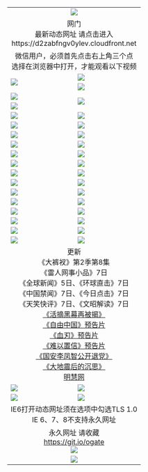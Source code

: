 ﻿<table>
  <tr></tr>
  <tr><td colspan=2 align=center><img src="https://cloud.githubusercontent.com/assets/11880933/13434984/f430fae2-e012-11e5-814f-c2df1e82b247.jpg" /></td></tr>
  <tr><td colspan=2 align=center>网门<br>最新动态网址 请点击进入
<br>https://d2zabfngv0ylev.cloudfront.net
    </td>
  </tr>
  <tr>
    <td colspan=2 align=center>微信用户，必须首先点击右上角三个点<br>选择在浏览器中打开，才能观看以下视频</td>
  </tr>
  <tr>
    <td rowspan=2><a href="https://d2zabfngv0ylev.cloudfront.net/ogUP.aspx?name=11DKC.mp4&count=T:2,2:8,1:16&from=github" target="_blank"><img src="https://d2zabfngv0ylev.cloudfront.net/Up/11DKC1.jpg" /></a></td> 
    <td><div><a href="https://d2zabfngv0ylev.cloudfront.net/ogUP.aspx?name=LRWS.mp4&count=7B:9,6B:44,5A:10,5B:35,4A:14,4B:19,3A:10,3B:26,2A:16,2B:21,1A:23,1B:29&current=7B:9" target="_blank"><img src="https://d2zabfngv0ylev.cloudfront.net/Up/LRWS.jpg" /></a></td>
   </tr>
  <tr>
    <td><a href="https://d2zabfngv0ylev.cloudfront.net/ogNiceVedio.aspx" target="_blank"><img src="https://d2zabfngv0ylev.cloudfront.net/Up/TGKDY.jpg" /></a></td>
  </tr>
  <tr>
    <td><a href="https://d2zabfngv0ylev.cloudfront.net/ogUP.aspx?name=JQR.mp4&count=2" target="_blank"><img src="https://d2zabfngv0ylev.cloudfront.net/Up/JQR.jpg" /></a></td>   
    <td rowspan=2><a href="https://d2zabfngv0ylev.cloudfront.net/ogUP.aspx?name=JP.mp4&count=9" target="_blank"><img src="https://d2zabfngv0ylev.cloudfront.net/Up/JP.jpg" /></td>
  </tr>
  <tr>
    <td><a href="https://d2zabfngv0ylev.cloudfront.net/ogUP.aspx?name=WH.mp4" target="_blank"><img src="https://d2zabfngv0ylev.cloudfront.net/Up/WH.jpg" /></a></td>
  </tr>
  <tr>
    <td><a href="https://d2zabfngv0ylev.cloudfront.net/ogUP.aspx?name=SSZJ.mp4&count=SP:6,480P:9" target="_blank"><img src="https://d2zabfngv0ylev.cloudfront.net/Up/SSZJ.jpg" /></a></td>
    <td><a href="https://d2zabfngv0ylev.cloudfront.net/ogUP.aspx?name=ZY.mp4&count=2015:16" target="_blank"><img src="https://d2zabfngv0ylev.cloudfront.net/Up/ZY.jpg" /></a</td>
  </tr>
  <tr>
    <td><a href="https://d2zabfngv0ylev.cloudfront.net/ogUP.aspx?name=XTFY.mp4&count=B:2,A:24" target="_blank"><img src="https://d2zabfngv0ylev.cloudfront.net/Up/XTFY.jpg" /></a></td>
    <td><a href="https://d2zabfngv0ylev.cloudfront.net/ogUP.aspx?name=1XQK.mp4&count=13" target="_blank"><img src="https://d2zabfngv0ylev.cloudfront.net/Up/1XQK.jpg" /></a</td>
  </tr>
  <tr>
    <td><a href="https://d2zabfngv0ylev.cloudfront.net/ogUP.aspx?name=1LYF.mp4&count=2" target="_blank"><img src="https://d2zabfngv0ylev.cloudfront.net/Up/1LYF0.jpg" /></a></td>
    <td><a href="https://d2zabfngv0ylev.cloudfront.net/ogUP.aspx?name=1ZGC.mp4&count=6" target="_blank"><img src="https://d2zabfngv0ylev.cloudfront.net/Up/1ZGC0.jpg" /></a></td>
  </tr>
  <tr>
    <td><a href="https://d2zabfngv0ylev.cloudfront.net/ogUP.aspx?name=1ZKM.mp4&count=3&current=3" target="_blank"><img src="https://d2zabfngv0ylev.cloudfront.net/Up/1ZKM0.jpg" /></a></td>  
    <td><a href="https://d2zabfngv0ylev.cloudfront.net/ogUP.aspx?name=1WWY.mp4&count=6&current=6" target="_blank"><img src="https://d2zabfngv0ylev.cloudfront.net/Up/1WWY0.jpg" /></a></td>
  </tr>
  <tr>
    <td><a href="https://d2zabfngv0ylev.cloudfront.net/ogUP.aspx?name=10JGY.mp4&count=3" target="_blank"><img src="https://d2zabfngv0ylev.cloudfront.net/Up/10JGY0.jpg" /></a></td>
    <td><a href="https://d2zabfngv0ylev.cloudfront.net/ogUP.aspx?name=10CYS.mp4&count=2" target="_blank"><img src="https://d2zabfngv0ylev.cloudfront.net/Up/10CYS0.jpg" /></a></td>
  </tr>
  <tr>
    <td><a href="https://d2zabfngv0ylev.cloudfront.net/ogUP.aspx?name=4SQQ.mp4&count=201603:5,201602:20,201601:21&current=201603:5" target="_blank"><img src="https://d2zabfngv0ylev.cloudfront.net/Up/4SQQ0.jpg"/></a></td>
    <td><a href="https://d2zabfngv0ylev.cloudfront.net/ogUP.aspx?name=4SHQ.mp4&count=201603:7,201602:27,201601:28&current=201603:7" target="_blank"><img src="https://d2zabfngv0ylev.cloudfront.net/Up/4SHQ0.jpg"/></a></td>
  </tr>
  <tr>
    <td><a href="https://d2zabfngv0ylev.cloudfront.net/ogUP.aspx?name=4SZG.mp4&count=201603:6,201602:21,201601:23&current=201603:6" target="_blank"><img src="https://d2zabfngv0ylev.cloudfront.net/Up/4SZG0.jpg"/></a></td>
    <td><a href="https://d2zabfngv0ylev.cloudfront.net/ogUP.aspx?name=4SDJ.mp4&count=201603A:6,201603B:4,201602A:24,201602B:7,201601A:48,201601B:6&current=201603A:6" target="_blank"><img src="https://d2zabfngv0ylev.cloudfront.net/Up/4SDJ0.jpg"/></a></td>
  </tr>
  <tr>
    <td><a href="https://d2zabfngv0ylev.cloudfront.net/ogUP.aspx?name=4CTX.mp4&count=201603:2,201602:3,201601:4&current=201603:2" target="_blank"><img src="https://d2zabfngv0ylev.cloudfront.net/Up/4CTX0.jpg"/></a></td>
    <td><a href="https://d2zabfngv0ylev.cloudfront.net/ogUP.aspx?name=4CWZ.mp4&count=201603:1,201602:4,201601:4&current=201603:1" target="_blank"><img src="https://d2zabfngv0ylev.cloudfront.net/Up/4CWZ0.jpg"/></a></td>
  </tr>
  <tr>
    <td><a href="https://d2zabfngv0ylev.cloudfront.net/onUP.aspx?name=https://d2t6x1lwzcff38.cloudfront.net/" target="_blank"><img src="https://d2zabfngv0ylev.cloudfront.net/Up/0DTW.jpg"/></a></td>
    <td><a href="https://d2zabfngv0ylev.cloudfront.net/onUP.aspx?name=https://d240ns8up8earz.cloudfront.net/acenter/" target="_blank"><img src="https://d2zabfngv0ylev.cloudfront.net/Up/0TDW.jpg" /></a></td>
  </tr>
  <tr>
    <td><a href="https://d2zabfngv0ylev.cloudfront.net/onUP.aspx?name=https://d4508d6vomz2p.cloudfront.net/gb/nsc413.htm" target="_blank"><img src="https://d2zabfngv0ylev.cloudfront.net/Up/0DJY.jpg" /></a></td>
    <td><a href="https://d2zabfngv0ylev.cloudfront.net/onUP.aspx?name=https://d3bxwq7vzudb5l.cloudfront.net/xtr/gb/prog204.html" target="_blank"><img src="https://d2zabfngv0ylev.cloudfront.net/Up/0XTR.jpg" /></a></td>
  </tr>
  <tr>
    <td><a href="https://d2zabfngv0ylev.cloudfront.net/onUP.aspx?name=https://d3aj00iefsmfgc.cloudfront.net/" target="_blank"><img src="https://d2zabfngv0ylev.cloudfront.net/Up/0MHW.jpg" /></a></td>
    <td><a href="https://d2zabfngv0ylev.cloudfront.net/onUP.aspx?name=https://d1lcj91uv80klr.cloudfront.net/" target="_blank"><img src="https://d2zabfngv0ylev.cloudfront.net/Up/0ZJW.jpg" /></a></td>
  </tr>
  <tr>
    <td><a href="https://d2zabfngv0ylev.cloudfront.net/ogUP.aspx?name=0FG.zip" target="_blank"><img src="https://d2zabfngv0ylev.cloudfront.net/Up/0FG.jpg" /></a></td>
    <td><a href="https://d2zabfngv0ylev.cloudfront.net/ogUP.aspx?name=0FGA.apk" target="_blank"><img src="https://d2zabfngv0ylev.cloudfront.net/Up/0FGA.jpg" /></a></td>
  </tr>
  <tr>
    <td><a href="https://d2zabfngv0ylev.cloudfront.net/ogUP.aspx?name=0U.zip" target="_blank"><img src="https://d2zabfngv0ylev.cloudfront.net/Up/0U.jpg" /></a></td>
    <td><a href="https://d2zabfngv0ylev.cloudfront.net/ogUP.aspx?name=0UA.apk" target="_blank"><img src="https://d2zabfngv0ylev.cloudfront.net/Up/0UA.jpg" /></a></td>
  </tr>
  <tr>
    <td><a href="https://d2zabfngv0ylev.cloudfront.net/ogUP.aspx?name=0iPPOTV.zip" target="_blank"><img src="https://d2zabfngv0ylev.cloudfront.net/Up/0iPPOTV.jpg" /></a></td>
    <td><a href="https://d2zabfngv0ylev.cloudfront.net/ogUP.aspx?name=0iNTD.apk" target="_blank"><img src="https://d2zabfngv0ylev.cloudfront.net/Up/0iNTD.jpg" /></a></td>
  </tr>
  <tr>
    <td colspan=2 align=center>更新<br>
      《大裤衩》第2季第8集<br>
      《雷人网事小品》7日<br>
      《全球新闻》5日、《环球直击》7日<br>
      《中国禁闻》7日、《今日点击》7日<br>
      《天笑快评》7日、《文昭解读》7日<br>
      <a href="https://d2zabfngv0ylev.cloudfront.net/ogUP.aspx?name=SSZJ480P9.mp4" target="_blank">《活摘黑幕再被揭》</a><br>
      <a href="https://d2zabfngv0ylev.cloudfront.net/ogUP.aspx?name=11ZYZG0.mp4" target="_blank">《自由中国》预告片</a><br>
      <a href="https://d2zabfngv0ylev.cloudfront.net/ogUP.aspx?name=11XR.mp4" target="_blank">《血刃》预告片</a><br>
      <a href="https://d2zabfngv0ylev.cloudfront.net/ogUP.aspx?name=11NYZX.mp4&count=2" target="_blank">《难以置信》预告片</a><br>
      <a href="https://d2zabfngv0ylev.cloudfront.net/ogUP.aspx?name=4LFZ.mp4" target="_blank">《国安李凤智公开退党》</a><br>
      <a href="https://d2zabfngv0ylev.cloudfront.net/ogUP.aspx?name=4DDZHDCS.mp4" target="_blank">《大地震后的沉思》</a><br>
      <a href="https://d2zabfngv0ylev.cloudfront.net/onUP.aspx?name=https://www.minghui.org/" target="_blank">明慧网</a></td>
    </td>
  </tr>
  <tr>
    <td><a href="https://d2zabfngv0ylev.cloudfront.net/ogNice.aspx" target="_blank"><img src="https://d2zabfngv0ylev.cloudfront.net/Up/0WCYY.jpg" /></a></td>
    <td><a href="https://d2zabfngv0ylev.cloudfront.net/onCO.aspx?ob=600%E4%BA%8B%E7%89%A9&op=%E5%A2%9E%E5%88%A0%E6%94%B9&args=WH1~%23%E7%B1%BB%E5%9E%8B6%E6%96%B0%E9%97%BB%7c%23%E7%B1%BB%E5%9E%8B6%E8%AF%84%E8%AE%BA&mode=" target="_blank"><img src="https://d2zabfngv0ylev.cloudfront.net/Up/0WZTT.jpg" /></a></td> 
  </tr>
  <tr>
    <td><a href="https://d2zabfngv0ylev.cloudfront.net/ogDY.aspx" target="_blank"><img src="https://d2zabfngv0ylev.cloudfront.net/Up/0FK.jpg" /></a></td>
    <td><a href="https://d2zabfngv0ylev.cloudfront.net/ogST.aspx" target="_blank"><img src="https://d2zabfngv0ylev.cloudfront.net/Up/0ST.jpg" /></a></td> 
  </tr>
  <tr>
    <td colspan=2 align=center>IE6打开动态网址须在选项中勾选TLS 1.0<br/>IE 6、7、8不支持永久网址<br/>
      <!--微信可扫描以下临时二维码<br/>https://bit.ly/1mBQHW8<br/><a href="https://d2zabfngv0ylev.cloudfront.net/Up/0WMGDL3.png" target="_blank"><img src="https://d2zabfngv0ylev.cloudfront.net/Up/0WMGD3.png"/></a><br-->
  </tr>
  <tr>
    <td colspan=2 align=center>永久网址 请收藏<br/><a href="https://git.io/ogate" target="_blank">https://git.io/ogate</a><br/><a href="https://d2zabfngv0ylev.cloudfront.net/Up/0WMGDL2.png" target="_blank"><img src="https://d2zabfngv0ylev.cloudfront.net/Up/0WMGD2.png"/></a></td>
  </tr>
  <tr>
    <td colspan=2 align=center><a href="https://d2zabfngv0ylev.cloudfront.net/ogUP.aspx?name=0oGate.apk" target="_blank"><img src="https://d2zabfngv0ylev.cloudfront.net/Up/0WMAZ.jpg" /></a></td>
  </tr>
  <!--tr>
    <td colspan=2 align=center>可能失效的动态网址
    </td>
  </tr-->
</table>
